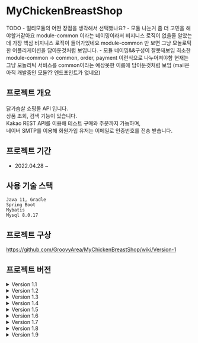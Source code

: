 # MyChickenBreastShop

TODO
    - 멀티모듈의 어떤 장점을 생각해서 선택했나요?
    - 모듈 나눈거 좀 더 고민을 해야할거같아요 
        module-common 이라는 네이밍이라서 비지니스 로직이 없을줄 알았는데 가장 핵심 비지니스 로직이 들어가있네요 
        module-common 만 보면 그냥 모놀로틱한 어플리케이션을 담아둔것처럼 보입니다.
    - 모듈 네이밍&&구성이 잘못돼보임 
        최소한 module-common -> common, order, payment 이런식으로 나누어져야함 
        현재는 그냥 모놀리틱 서비스를 common이라는 예상못한 이름에 담아둔것처럼 보임
        (mail은 아직 개발중인 모듈?? 엔드포인트가 없네요)

 
## 프로젝트 개요
닭가슴살 쇼핑몰 API 입니다.  
상품 조회, 검색 기능이 있습니다.  
Kakao REST API를 이용해 테스트 구매와 주문까지 가능하며,  
네이버 SMTP를 이용해 회원가입 유저는 이메일로 인증번호를 전송 받습니다.  

## 프로젝트 기간
- 2022.04.28 ~ 

## 사용 기술 스택
```
Java 11, Gradle
Spring Boot
Mybatis
Mysql 8.0.17
```

## 프로젝트 구상
https://github.com/GroovyArea/MyChickenBreastShop/wiki/Version-1

## 프로젝트 버전
<details>
<summary>Version 1.1</summary>
<div markdown = "1">
https://github.com/GroovyArea/MyChickenBreastShop/wiki/Version-1.1
</div>
</details>

<details>
<summary>Version 1.2</summary>
<div markdown = "1">
https://github.com/GroovyArea/MyChickenBreastShop/wiki/Version-1.2
</div>
</details>

<details>
<summary>Version 1.3</summary>
<div markdown = "1">
https://github.com/GroovyArea/MyChickenBreastShop/wiki/Version-1.3-(2022.05.17~)
</div>
</details>

<details>
<summary>Version 1.4</summary>
<div markdown = "1">
https://github.com/GroovyArea/MyChickenBreastShop/wiki/Version-1.4-(2022.05.24~) 
</div>
</details>


<details>
<summary>Version 1.5</summary>
<div markdown = "1">
https://github.com/GroovyArea/MyChickenBreastShop/wiki/Version-1.5-(2022.05.31~) 
</div>
</details>

<details>
<summary>Version 1.6</summary>
<div markdown = "1">
https://github.com/GroovyArea/MyChickenBreastShop/wiki/Version-1.6-(2022.06.06~) 
</div>
</details>

<details>
<summary>Version 1.7</summary>
<div markdown = "1">
https://github.com/GroovyArea/MyChickenBreastShop/wiki/Version-1.7-(2022.06.22~) 
</div>
</details>

<details>
<summary>Version 1.8</summary>
<div markdown = "1">
https://github.com/GroovyArea/MyChickenBreastShop/wiki/Version-1.8-(2022.07.05~) 
</div>
</details>

<details>
<summary>Version 1.9</summary>
<div markdown = "1">
https://github.com/GroovyArea/MyChickenBreastShop/wiki/Version-1.9-(2022.07.11~) 
</div>
</details>
